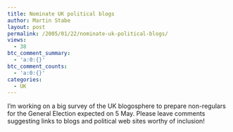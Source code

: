```yaml
---
title: Nominate UK political blogs
author: Martin Stabe
layout: post
permalink: /2005/01/22/nominate-uk-political-blogs/
views:
  - 38
btc_comment_summary:
  - 'a:0:{}'
btc_comment_counts:
  - 'a:0:{}'
categories:
  - UK
---
```

I&#8217;m working on a big survey of the UK blogosphere to prepare non-regulars for the General Election expected on 5 May. Please leave comments suggesting links to blogs and political web sites worthy of inclusion!